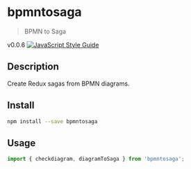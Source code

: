 # bpmntosaga
> BPMN to Saga

v0.0.6 [![JavaScript Style Guide](https://img.shields.io/badge/code_style-standard-brightgreen.svg)](https://standardjs.com)

## Description

Create Redux sagas from BPMN diagrams. 

## Install

```bash
npm install --save bpmntosaga
```

## Usage

```javascript
import { checkdiagram, diagramToSaga } from 'bpmntosaga';

```
